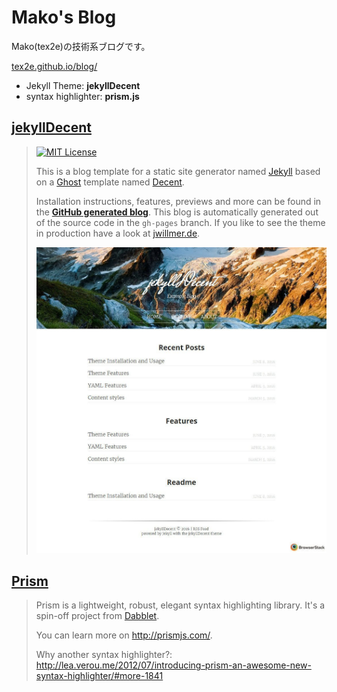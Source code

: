 # Mako's Blog

Mako(tex2e)の技術系ブログです。

[tex2e.github.io/blog/](https://tex2e.github.io/blog/)

- Jekyll Theme: **jekyllDecent**
- syntax highlighter: **prism.js**

## [jekyllDecent](https://github.com/jwillmer/jekyllDecent)

> [![MIT License](https://img.shields.io/badge/license-MIT-green.svg)](#license)
>
> This is a blog template for a static site generator named [Jekyll](https://jekyllrb.com/docs/home/)
> based on a [Ghost](https://ghost.org) template named [Decent](https://github.com/serenader2014/decent).
>
> Installation instructions, features, previews and more can be found in the
> **[GitHub generated blog](http://jwillmer.github.io/jekyllDecent)**.
> This blog is automatically generated out of the source code in the `gh-pages` branch.
> If you like to see the theme in production have a look at [jwillmer.de](http://jwillmer.de).
>
> [![](./media/img/2016-06-08-Readme-front-page-previewe.jpg)](http://jwillmer.github.io/jekyllDecent)

## [Prism](http://prismjs.com/)

> Prism is a lightweight, robust, elegant syntax highlighting library.
> It's a spin-off project from [Dabblet](http://dabblet.com/).
>
> You can learn more on http://prismjs.com/.
>
> Why another syntax highlighter?:
> http://lea.verou.me/2012/07/introducing-prism-an-awesome-new-syntax-highlighter/#more-1841
